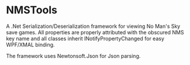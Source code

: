 # NMSTools

A .Net Serialization/Deserialization framework for viewing No Man's Sky save games.  All properties are properly attributed with the obscured NMS key name and all classes inherit INotifyPropertyChanged for easy WPF/XMAL binding.

The framework uses Newtonsoft.Json for Json parsing.
